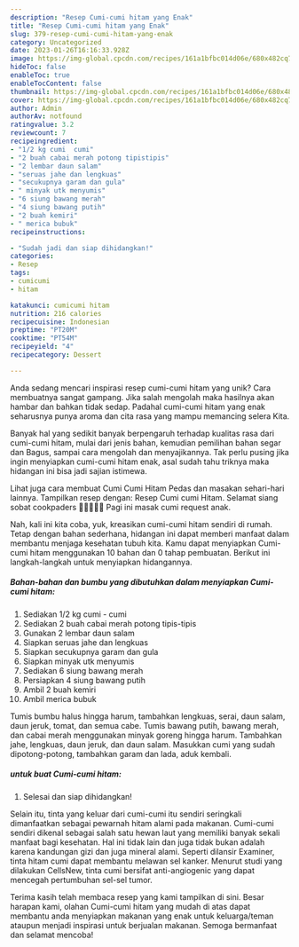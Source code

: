 ```yaml
---
description: "Resep Cumi-cumi hitam yang Enak"
title: "Resep Cumi-cumi hitam yang Enak"
slug: 379-resep-cumi-cumi-hitam-yang-enak
category: Uncategorized
date: 2023-01-26T16:16:33.928Z
image: https://img-global.cpcdn.com/recipes/161a1bfbc014d06e/680x482cq70/cumi-cumi-hitam-foto-resep-utama.jpg
hideToc: false
enableToc: true
enableTocContent: false
thumbnail: https://img-global.cpcdn.com/recipes/161a1bfbc014d06e/680x482cq70/cumi-cumi-hitam-foto-resep-utama.jpg
cover: https://img-global.cpcdn.com/recipes/161a1bfbc014d06e/680x482cq70/cumi-cumi-hitam-foto-resep-utama.jpg
author: Admin
authorAv: notfound
ratingvalue: 3.2
reviewcount: 7
recipeingredient:
- "1/2 kg cumi  cumi"
- "2 buah cabai merah potong tipistipis"
- "2 lembar daun salam"
- "seruas jahe dan lengkuas"
- "secukupnya garam dan gula"
- " minyak utk menyumis"
- "6 siung bawang merah"
- "4 siung bawang putih"
- "2 buah kemiri"
- " merica bubuk"
recipeinstructions:

- "Sudah jadi dan siap dihidangkan!"
categories:
- Resep
tags:
- cumicumi
- hitam

katakunci: cumicumi hitam 
nutrition: 216 calories
recipecuisine: Indonesian
preptime: "PT20M"
cooktime: "PT54M"
recipeyield: "4"
recipecategory: Dessert

---
```





Anda sedang mencari inspirasi resep cumi-cumi hitam yang unik? Cara membuatnya sangat gampang. Jika salah mengolah maka hasilnya akan hambar dan bahkan tidak sedap. Padahal cumi-cumi hitam yang enak seharusnya punya aroma dan cita rasa yang mampu memancing selera Kita.





Banyak hal yang sedikit banyak berpengaruh terhadap kualitas rasa dari cumi-cumi hitam, mulai dari jenis bahan, kemudian pemilihan bahan segar dan Bagus, sampai cara mengolah dan menyajikannya. Tak perlu pusing jika ingin menyiapkan cumi-cumi hitam enak,      asal sudah tahu triknya maka hidangan ini bisa jadi sajian istimewa.














Lihat juga cara membuat Cumi Cumi Hitam Pedas dan masakan sehari-hari lainnya. Tampilkan resep dengan: Resep Cumi cumi Hitam. Selamat siang sobat cookpaders 🤗🌱🌾🌻💕 Pagi ini masak cumi request anak.






Nah, kali ini kita coba, yuk, kreasikan cumi-cumi hitam sendiri di rumah. Tetap dengan bahan sederhana, hidangan ini dapat memberi manfaat dalam membantu menjaga kesehatan tubuh kita. Kamu dapat menyiapkan Cumi-cumi hitam menggunakan 10 bahan dan 0 tahap pembuatan. Berikut ini langkah-langkah untuk menyiapkan hidangannya.

<!--inarticleads1-->

##### Bahan-bahan dan bumbu yang dibutuhkan dalam menyiapkan Cumi-cumi hitam:

1. Sediakan 1/2 kg cumi - cumi
1. Sediakan 2 buah cabai merah potong tipis-tipis
1. Gunakan 2 lembar daun salam
1. Siapkan seruas jahe dan lengkuas
1. Siapkan secukupnya garam dan gula
1. Siapkan  minyak utk menyumis
1. Sediakan 6 siung bawang merah
1. Persiapkan 4 siung bawang putih
1. Ambil 2 buah kemiri
1. Ambil  merica bubuk


Tumis bumbu halus hingga harum, tambahkan lengkuas, serai, daun salam, daun jeruk, tomat, dan semua cabe. Tumis bawang putih, bawang merah, dan cabai merah menggunakan minyak goreng hingga harum. Tambahkan jahe, lengkuas, daun jeruk, dan daun salam. Masukkan cumi yang sudah dipotong-potong, tambahkan garam dan lada, aduk kembali. 

<!--inarticleads2-->

#####  untuk buat Cumi-cumi hitam:


1. Selesai dan siap dihidangkan!

Selain itu, tinta yang keluar dari cumi-cumi itu sendiri seringkali dimanfaatkan sebagai pewarnah hitam alami pada makanan. Cumi-cumi sendiri dikenal sebagai salah satu hewan laut yang memiliki banyak sekali manfaat bagi kesehatan. Hal ini tidak lain dan juga tidak bukan adalah karena kandungan gizi dan juga mineral alami. Seperti dilansir Examiner, tinta hitam cumi dapat membantu melawan sel kanker. Menurut studi yang dilakukan CellsNew, tinta cumi bersifat anti-angiogenic yang dapat mencegah pertumbuhan sel-sel tumor. 

Terima kasih telah membaca resep yang kami tampilkan di sini. Besar harapan kami, olahan Cumi-cumi hitam yang mudah di atas dapat membantu anda menyiapkan makanan yang enak untuk keluarga/teman ataupun menjadi inspirasi untuk berjualan makanan. Semoga bermanfaat dan selamat mencoba!

